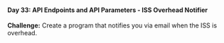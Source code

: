 #### Day 33: API Endpoints and API Parameters - ISS Overhead Notifier
**Challenge:** Create a program that notifies you via email when the ISS is overhead.




